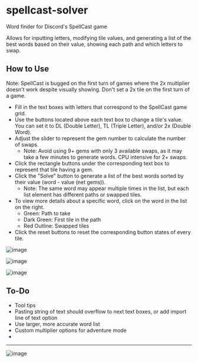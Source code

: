 # spellcast-solver
Word finder for Discord's SpellCast game

Allows for inputting letters, modifying tile values, and generating a list of the best words based on their value, showing each path and which letters to swap.

## How to Use

Note: SpellCast is bugged on the first turn of games where the 2x multiplier doesn't work despite visually showing. Don't set a 2x tile on the first turn of a game.
- Fill in the text boxes with letters that correspond to the SpellCast game grid.
- Use the buttons located above each text box to change a tile's value. You can set it to DL (Double Letter), TL (Triple Letter), and/or 2x (Double Word).
- Adjust the slider to represent the gem number to calculate the number of swaps.
   - Note: Avoid using 9+ gems with only 3 available swaps, as it may take a few minutes to generate words. CPU intensive for 2+ swaps.
- Click the rectangle buttons under the corresponding text box to represent that tile having a gem.
- Click the "Solve" button to generate a list of the best words sorted by their value (word - value (net gems)).
   - Note: The same word may appear multiple times in the list, but each list element has different paths or swapped tiles.
- To view more details about a specific word, click on the word in the list on the right.
   - Green: Path to take
   - Dark Green: First tile in the path
   - Red Outline: Swapped tiles
- Click the reset buttons to reset the corresponding button states of every tile.

![image](https://github.com/ppoiuy/spellcastsolver/assets/21088852/75cde797-0a14-4926-8120-f16567b2a20c)

![image](https://github.com/ppoiuy/spellcast-solver/assets/21088852/4eb7abb1-2f26-49b8-84b2-ef1a3544bdf7)

![image](https://github.com/ppoiuy/spellcast-solver/assets/21088852/b9b87e2d-6914-4fd3-b407-9ab113711550)

## To-Do
- Tool tips
- Pasting string of text should overflow to next text boxes, or add import line of text option
- Use larger, more accurate word list
- Custom multiplier options for adventure mode
- 
---

![image](https://github.com/ppoiuy/spellcastsolver/assets/21088852/47679a26-452e-47ba-9258-b7f7bdce964a)
